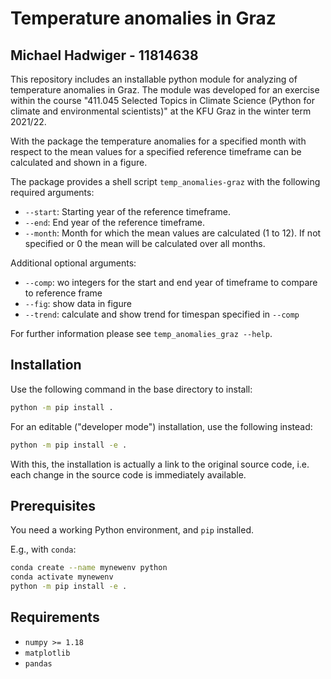 # Temperature anomalies in Graz

## Michael Hadwiger - 11814638

This repository includes an installable python module for analyzing of temperature anomalies in Graz. The module was 
developed for an exercise within the course "411.045 Selected Topics in Climate Science 
(Python for climate and environmental scientists)" at the KFU Graz in the winter term 2021/22.

With the package the temperature anomalies for a specified month with respect to the mean values for a 
specified reference timeframe can be calculated and shown in a figure. 

The package provides a shell script `temp_anomalies-graz` with the following required arguments:
- `--start`: Starting year of the reference timeframe.
- `--end`: End year of the reference timeframe.
- `--month`: Month for which the mean values are calculated (1 to 12). If not specified or 0 the mean will be calculated over all months.

Additional optional arguments:
- `--comp`: wo integers for the start and end year of timeframe to compare to reference frame
- `--fig`: show data in figure
- `--trend`: calculate and show trend for timespan specified in `--comp`

For further information please see `temp_anomalies_graz --help`.

## Installation

Use the following command in the base directory to install:

```bash
python -m pip install .
```

For an editable ("developer mode") installation, use the following
instead:

```bash
python -m pip install -e .
```

With this, the installation is actually a link to the original source code,
i.e. each change in the source code is immediately available.

## Prerequisites

You need a working Python environment, and `pip` installed.

E.g., with `conda`:

```bash
conda create --name mynewenv python
conda activate mynewenv
python -m pip install -e .
```

## Requirements

- `numpy >= 1.18`
- `matplotlib`
- `pandas`